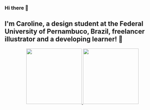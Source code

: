 ### Hi there 👋
## I'm Caroline, a design student at the Federal University of Pernambuco, Brazil, freelancer illustrator and a developing learner! :sunflower:

<!--
**mecarolsouza/mecarolsouza** is a ✨ _special_ ✨ repository because its `README.md` (this file) appears on your GitHub profile.

Here are some ideas to get you started:

- 🔭 I’m currently working on ...
- 🌱 I’m currently learning ...
- 👯 I’m looking to collaborate on ...
- 🤔 I’m looking for help with ...
- 💬 Ask me about ...
- 📫 How to reach me: ...
- 😄 Pronouns: ...
- ⚡ Fun fact: ...
-->

<div align="center">
  <a href="https://github.com/mecarolsouza">
  <img height="180em" src="https://github-readme-stats.vercel.app/api?username=mecarolsouza&show_icons=true&theme=jolly&include_all_commits=true&count_private=true%22"/>
  <img height="180em" src="https://github-readme-stats.vercel.app/api/top-langs/?username=mecarolsouza&layout=compact&langs_count=7&theme=jolly"/>
</div>

